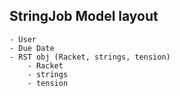 ## StringJob Model layout
    - User
    - Due Date
    - RST obj (Racket, strings, tension)
        - Racket
        - strings
        - tension
    